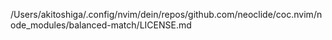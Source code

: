 /Users/akitoshiga/.config/nvim/dein/repos/github.com/neoclide/coc.nvim/node_modules/balanced-match/LICENSE.md